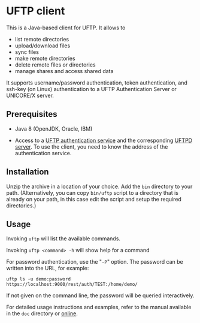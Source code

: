 UFTP client
===========

This is a Java-based client for UFTP. It allows to 

 * list remote directories
 * upload/download files
 * sync files
 * make remote directories
 * delete remote files or directories
 * manage shares and access shared data

It supports username/password authentication, token authentication, and ssh-key (on Linux) authentication to a UFTP Authentication Server or UNICORE/X server.

Prerequisites
-------------

 * Java 8 (OpenJDK, Oracle, IBM)

 * Access to a [UFTP authentication service](./authserver.html) and the corresponding [UFTPD server](./uftpd.html). To use the client, you need to know the address of the authentication service.


Installation
------------

Unzip the archive in a location of your choice. Add the `bin`
directory to your path. (Alternatively, you can copy ```bin/uftp``` script to a directory that is already on your path, in this case
edit the script and setup the required directories.)

Usage
-----

Invoking ```uftp``` will list the available commands.

Invoking ```uftp <command> -h``` will show help for a command

For password authentication, use the "`-P`" option. The password can
be written into the URL, for example:

```
uftp ls -u demo:password https://localhost:9000/rest/auth/TEST:/home/demo/
```

If not given on the command line, the password will be queried interactively.

For detailed usage instructions and examples, refer to the
manual available in the `doc` directory or [online](#uftp-client-user-manual).
